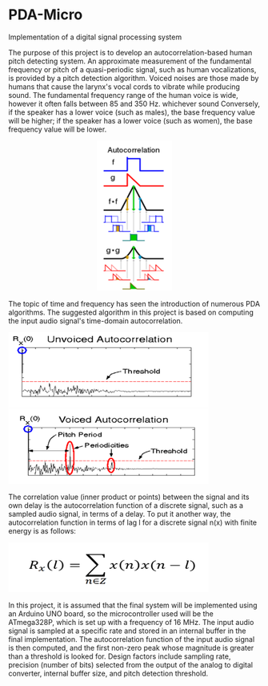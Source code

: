 # PDA-Micro
Implementation of a digital signal processing system


The purpose of this project is to develop an autocorrelation-based human pitch detecting system.
An approximate measurement of the fundamental frequency or pitch of a quasi-periodic signal, such as human vocalizations, is provided by a pitch detection algorithm. Voiced noises are those made by humans that cause the larynx's vocal cords to vibrate while producing sound. The fundamental frequency range of the human voice is wide, however it often falls between 85 and 350 Hz. whichever sound
Conversely, if the speaker has a lower voice (such as males), the base frequency value will be higher; if the speaker has a lower voice (such as women), the base frequency value will be lower.

<p align="center">
  <img src="./images/autocorrelation.png" width="150" height="300">
</p>

The topic of time and frequency has seen the introduction of numerous PDA algorithms. The suggested algorithm in this project is based on computing the input audio signal's time-domain autocorrelation.

<img src="./images/unvoiceAuto.png" width="400" height="150">     <img src="./images/voiceAuto.png" width="400" height="150">

The correlation value (inner product or points) between the signal and its own delay is the autocorrelation function of a discrete signal, such as a sampled audio signal, in terms of a delay. To put it another way, the autocorrelation function in terms of lag l for a discrete signal n(x) with finite energy is as follows:


<img src="./images/autocorrelationFunction.png" width="400" height="100">

In this project, it is assumed that the final system will be implemented using an Arduino UNO board, so the microcontroller used will be the ATmega328P, which is set up with a frequency of 16 MHz.
The input audio signal is sampled at a specific rate and stored in an internal buffer in the final implementation. The autocorrelation function of the input audio signal is then computed, and the first non-zero peak whose magnitude is greater than a threshold is looked for. Design factors include sampling rate, precision (number of bits) selected from the output of the analog to digital converter, internal buffer size, and pitch detection threshold.
